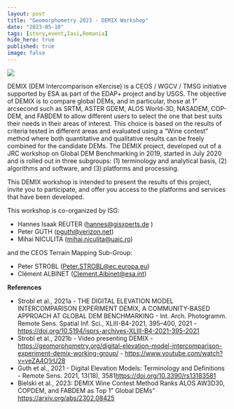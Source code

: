```yaml
---
layout: post
title: "Geomorphometry 2023 - DEMIX Workshop"
date: "2023-05-10"
tags: [story,event,Iasi,Romania]
hide_hero: true
published: true
image: false
---
```



![]({{site.baseurl}}/uploads/img/logos/demix_logo.png)

DEMIX (DEM Intercomparison eXercise) is a CEOS / WGCV / TMSG initiative supported by ESA as part of the EDAP+ project and by USGS. The objective of DEMIX is to compare global DEMs, and in particular, those at 1” arcsecond such as SRTM, ASTER GDEM, ALOS World-3D, NASADEM, COP-DEM, and FABDEM to allow different users to select the one that best suits their needs in their areas of interest. This choice is based on the results of criteria tested in different areas and evaluated using a “Wine contest” method where both quantitative and qualitative results can be freely combined for the candidate DEMs. The DEMIX project, developed out of a JRC workshop on Global DEM Benchmarking in 2019, started in July 2020 and is rolled out in three subgroups: (1) terminology and analytical basis, (2) algorithms and software, and (3) platforms and processing.  

This DEMIX workshop is intended to present the results of this project, invite you to participate, and offer you access to the platforms and services that have been developed.

This workshop is co-organized by ISG:
- Hannes Isaak REUTER (<a href="mailto:hannes@gisxperts.de">hannes@gisxperts.de </a>)
- Peter GUTH (<a href="mailto:pguth@verizon.net">pguth@verizon.net</a>)
- Mihai NICULITA (<a href="mailto:mihai.niculita@uaic.ro">mihai.niculita@uaic.ro</a>)

and the CEOS Terrain Mapping Sub-Group:
- Peter STROBL (<a href="mailto:Peter.STROBL@ec.europa.eu">Peter.STROBL@ec.europa.eu</a>)
- Clément ALBINET (<a rel="noreferrer noopener" href="mailto:Clement.Albinet@esa.int" target="_blank">Clement.Albinet@esa.int</a>)


**References**

- Strobl et al., 2021a - THE DIGITAL ELEVATION MODEL INTERCOMPARISON EXPERIMENT DEMIX, A COMMUNITY-BASED APPROACH AT GLOBAL DEM BENCHMARKING - Int. Arch. Photogramm. Remote Sens. Spatial Inf. Sci., XLIII-B4-2021, 395–400, 2021 - <a href="https://doi.org/10.5194/isprs-archives-XLIII-B4-2021-395-2021">https://doi.org/10.5194/isprs-archives-XLIII-B4-2021-395-2021</a>
- Strobl et al., 2021b - Video presenting DEMIX - <a href="https://geomorphometry.org/digital-elevation-model-intercomparison-experiment-demix-working-group/">https://geomorphometry.org/digital-elevation-model-intercomparison-experiment-demix-working-group/</a> - <a href="https://www.youtube.com/watch?v=veZA4O1rU28">https://www.youtube.com/watch?v=veZA4O1rU28</a>
- Guth et al., 2021 - Digital Elevation Models: Terminology and Definitions - Remote Sens. 2021, 13(18), 3581<a href="https://doi.org/10.3390/rs13183581">https://doi.org/10.3390/rs13183581</a>
- Bielski et al., 2023: DEMIX Wine Contest Method Ranks ALOS AW3D30, COPDEM, and FABDEM as Top 1&#8221; Global DEMs&#8221; <a rel="noreferrer noopener" href="https://arxiv.org/abs/2302.08425" target="_blank">https://arxiv.org/abs/2302.08425</a>
